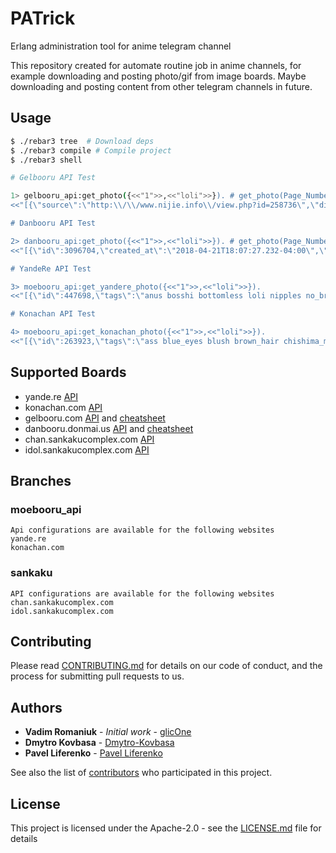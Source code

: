 # PATrick
Erlang administration tool for anime telegram channel

This repository created for automate routine job in anime channels, for example downloading and posting photo/gif from image boards.
Maybe downloading and posting content from other telegram channels in future.

## Usage

```sh
$ ./rebar3 tree  # Download deps
$ ./rebar3 compile # Compile project
$ ./rebar3 shell

# Gelbooru API Test

1> gelbooru_api:get_photo({<<"1">>,<<"loli">>}). # get_photo(Page_Number, Tags)
<<"[{\"source\":\"http:\\/\\/www.nijie.info\\/view.php?id=258736\",\"directory\":\"f5\\/f6\",\"hash\":\"f5f6f26474d41e0bac980679aa0d36"...>>

# Danbooru API Test

2> danbooru_api:get_photo({<<"1">>,<<"loli">>}). # get_photo(Page_Number, Tags)
<<"[{\"id\":3096704,\"created_at\":\"2018-04-21T18:07:27.232-04:00\",\"uploader_id\":508240,\"score\":6,\"source\":\"https://pawoo.n"...>>

# YandeRe API Test

3> moebooru_api:get_yandere_photo({<<"1">>,<<"loli">>}).
<<"[{\"id\":447698,\"tags\":\"anus bosshi bottomless loli nipples no_bra pussy shirt_lift uncensored\",\"created_at\":152432052"...>>

# Konachan API Test

4> moebooru_api:get_konachan_photo({<<"1">>,<<"loli">>}).
<<"[{\"id\":263923,\"tags\":\"ass blue_eyes blush brown_hair chishima_mako erect_nipples fang game_cg loli piyodera_mucha sh"...>>


```

## Supported Boards

  * yande.re [API](https://yande.re/help/api)
  * konachan.com [API](https://konachan.com/help/api)
  * gelbooru.com [API](https://gelbooru.com/index.php?page=help&topic=dapi) and [cheatsheet](https://gelbooru.com/index.php?page=help&topic=cheatsheet)
  * danbooru.donmai.us [API](https://danbooru.donmai.us/wiki_pages/43568) and [cheatsheet](https://danbooru.donmai.us/wiki_pages/43049)
  * chan.sankakucomplex.com [API](https://chan.sankakucomplex.com/help/api)
  * idol.sankakucomplex.com [API](https://idol.sankakucomplex.com/help/api)

## Branches

### moebooru_api

    Api configurations are available for the following websites
    yande.re
    konachan.com

### sankaku

    API configurations are available for the following websites
    chan.sankakucomplex.com
    idol.sankakucomplex.com

## Contributing

Please read [CONTRIBUTING.md](CONTRIBUTING.md) for details on our code of conduct, and the process for submitting pull requests to us.

## Authors

* **Vadim Romaniuk** - *Initial work* - [glicOne](https://github.com/RomaniukVadim)
* **Dmytro Kovbasa**  - [Dmytro-Kovbasa](https://github.com/Dmytro-Kovbasa)
* **Pavel Liferenko**  - [Pavel Liferenko](https://github.com/Liferenko)

See also the list of [contributors](https://github.com/ErlangBoys/PATrick/graphs/contributors) who participated in this project.

## License

This project is licensed under the Apache-2.0 - see the [LICENSE.md](LICENSE.md) file for details
